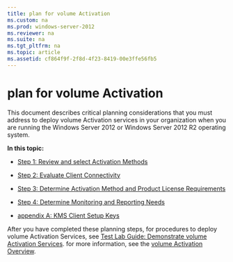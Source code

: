 ```yaml
---
title: plan for volume Activation
ms.custom: na
ms.prod: windows-server-2012
ms.reviewer: na
ms.suite: na
ms.tgt_pltfrm: na
ms.topic: article
ms.assetid: cf864f9f-2f8d-4f23-8419-00e3ffe56fb5
---
```

# plan for volume Activation
This document describes critical planning considerations that you must address to deploy volume Activation services in your organization when you are running the  Windows Server 2012  or  Windows Server 2012 R2  operating system.

**In this topic:**

-   [Step 1: Review and select Activation Methods]()

-   [Step 2: Evaluate Client Connectivity](plan-volume-activation/step-2-evaluate-client-connectivity.md)

-   [Step 3: Determine Activation Method and Product License Requirements](plan-volume-activation/step-3-determine-activation-method-product-license-requirements.md)

-   [Step 4: Determine Monitoring and Reporting Needs](plan-volume-activation/step-4-determine-monitoring-reporting-needs.md)

-   [appendix A: KMS Client Setup Keys](plan-volume-activation/appendix-kms-client-setup-keys.md)

After you have completed these planning steps, for procedures to deploy volume Activation Services, see [Test Lab Guide: Demonstrate volume Activation Services](plan-volume-activation/test-lab-guide-demonstrate-volume-activation-services.md). for more information, see the [volume Activation Overview]().


